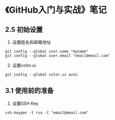 # 《GitHub入门与实战》笔记

## 2.5 初始设置

1. 设置姓名和邮箱地址
```
git config --global user.name "myname"
git config --global user.email "email@email.com"
```
2. 设置color.ui
```
git config --global color.ui auto
```

## 3.1 使用前的准备

1. 设置SSH Key
```
ssh-keygen -t rsa -C "email@email.com"
```



